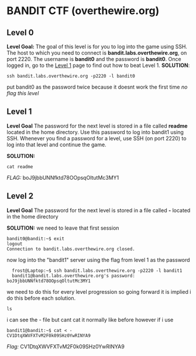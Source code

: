 # BANDIT CTF (overthewire.org)
## Level 0
**Level Goal:**
The goal of this level is for you to log into the game using SSH. The host to which you need to connect is **bandit.labs.overthewire.org**, on port 2220. The username is **bandit0** and the password is **bandit0**. Once logged in, go to the [Level 1](https://overthewire.org/wargames/bandit/bandit1.html) page to find out how to beat Level 1.
**SOLUTION**:

    ssh bandit.labs.overthewire.org -p2220 -l bandit0

put bandit0 as the password twice because it doesnt work the first time
*no flag this level*

## Level 1
**Level Goal**
The password for the next level is stored in a file called **readme** located in the home directory. Use this password to log into bandit1 using SSH. Whenever you find a password for a level, use SSH (on port 2220) to log into that level and continue the game.

**SOLUTION:**

    cat readme

*FLAG:* boJ9jbbUNNfktd78OOpsqOltutMc3MY1

## Level 2
**Level Goal**
The password for the next level is stored in a file called **-** located in the home directory

**SOLUTION:**
we need to leave that first session

    bandit0@bandit:~$ exit
    logout
    Connection to bandit.labs.overthewire.org closed.
 now log into the "bandit1" server using the flag from level 1 as the password


      frost@Laptop:~$ ssh bandit.labs.overthewire.org -p2220 -l bandit1
      bandit1@bandit.labs.overthewire.org's password: boJ9jbbUNNfktd78OOpsqOltutMc3MY1
  we need to do this for every level progression so going forward it is implied i do this before each solution.


    ls
i can see the - file but cant cat it normally like before however if i use

    bandit1@bandit:~$ cat < -
	CV1DtqXWVFXTvM2F0k09SHz0YwRINYA9
*Flag:* CV1DtqXWVFXTvM2F0k09SHz0YwRINYA9

